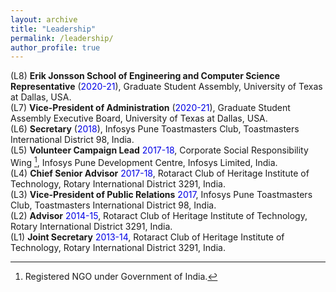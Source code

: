 ```yaml
---
layout: archive
title: "Leadership"
permalink: /leadership/
author_profile: true
---
```


(L8) **Erik Jonsson School of Engineering and Computer Science Representative** (<font color="#0000e6">2020-21</font>), Graduate Student Assembly, University of Texas at Dallas, USA.  
(L7) **Vice-President of Administration** (<font color="#0000e6">2020-21</font>), Graduate Student Assembly Executive Board, University of Texas at Dallas, USA.  
(L6) **Secretary** (<font color="#0000e6">2018</font>), Infosys Pune Toastmasters Club, Toastmasters International District 98, India.  
(L5) **Volunteer Campaign Lead** <font color="#0000e6">2017-18</font>, Corporate Social Responsibility Wing [^1], Infosys Pune Development Centre, Infosys Limited, India.  
(L4) **Chief Senior Advisor** <font color="#0000e6">2017-18</font>, Rotaract Club of Heritage Institute of Technology, Rotary International District 3291, India.  
(L3) **Vice-President of Public Relations** <font color="#0000e6">2017</font>, Infosys Pune Toastmasters Club, Toastmasters International District 98, India.  
(L2) **Advisor** <font color="#0000e6">2014-15</font>, Rotaract Club of Heritage Institute of Technology, Rotary International District 3291, India.  
(L1) **Joint Secretary** <font color="#0000e6">2013-14</font>, Rotaract Club of Heritage Institute of Technology, Rotary International District 3291, India.  

[^1]: Registered NGO under Government of India.
